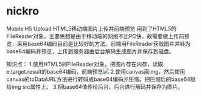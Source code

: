 # nickro
Mobile H5 Upload
HTML5移动端图片上传并前端预览
用到了HTML5的FileReader对象，主要思想是由于移动端的网络不比PC快，故需要做上传前预览，采用base64编码目前是比较好的方法。前端用FileReader获取图片并转为base64编码并<img>预览，上传到服务器由后台解码生成图片并保存到磁盘。

知识点：
1.使用HTML5的FileReader对象，把图片存在内存，读取e.target.result的base64编码，前端预览<img src="data:image/png;base64,iVBORw0KG==">
2.使用canvas画img，然后使用canvas的toDataURL方法进行转码成base64编码并压缩。把压缩后的base64赋给img src属性上。
3.把base64值传给后台，后台进行解码并保存为图片。
